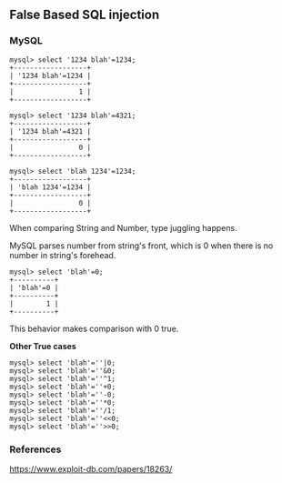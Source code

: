 ## False Based SQL injection

### MySQL

    mysql> select '1234 blah'=1234;
    +------------------+
    | '1234 blah'=1234 |
    +------------------+
    |                1 |
    +------------------+

    mysql> select '1234 blah'=4321;
    +------------------+
    | '1234 blah'=4321 |
    +------------------+
    |                0 |
    +------------------+

    mysql> select 'blah 1234'=1234;
    +------------------+
    | 'blah 1234'=1234 |
    +------------------+
    |                0 |
    +------------------+

When comparing String and Number, type juggling happens.

MySQL parses number from string's front, which is 0 when there is no number in string's forehead.

    mysql> select 'blah'=0;
    +----------+
    | 'blah'=0 |
    +----------+
    |        1 |
    +----------+

This behavior makes comparison with 0 true.

__Other True cases__

    mysql> select 'blah'=''|0;
    mysql> select 'blah'=''&0;
    mysql> select 'blah'=''^1;
    mysql> select 'blah'=''+0;
    mysql> select 'blah'=''-0;
    mysql> select 'blah'=''*0;
    mysql> select 'blah'=''/1;
    mysql> select 'blah'=''<<0;
    mysql> select 'blah'=''>>0;

### References

https://www.exploit-db.com/papers/18263/
